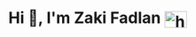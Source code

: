 <h1 align="center">Hi 👋, I'm Zaki Fadlan 
<!--   </h1> -->
  <a href="https://www.linkedin.com/in/zakifadlan/" target="_blank">
    <img align="center" src="https://raw.githubusercontent.com/rahuldkjain/github-profile-readme-generator/master/src/images/icons/Social/linked-in-alt.svg" alt="https://www.linkedin.com/in/zaki-fadlan/" height="30" width="40" />
  </a>
</h1>
<!-- <p align="center"><img align="center" src="https://github-readme-stats.vercel.app/api/top-langs/?username=Zaki-Fadlan&theme=tokyonight&show_icons=true&hide_border=false&layout=compact" alt="zaki-fadlan" /></p> -->

<!-- <a href="https://www.facebook.com/zaki.f03" target="_blank"><img align="center" src="https://raw.githubusercontent.com/rahuldkjain/github-profile-readme-generator/master/src/images/icons/Social/facebook.svg" alt="https://www.facebook.com/zaki.f03" height="30" width="40" /></a>
<a href="https://www.instagram.com/zackyfdlnn/" target="_blank"><img align="center" src="https://raw.githubusercontent.com/rahuldkjain/github-profile-readme-generator/master/src/images/icons/Social/instagram.svg" alt="https://www.instagram.com/zackyfdlnn/" height="30" width="40" /></a>
<a href="https://api.whatsapp.com/send?phone=6289616862757" target="_blank"><img align="center" src="https://github.com/Zaki-Fadlan/Zaki-Fadlan/blob/main/whatsapp-icon-seeklogo.com.svg" alt="https://www.instagram.com/zackyfdlnn/" height="30" width="40" /></a> -->
